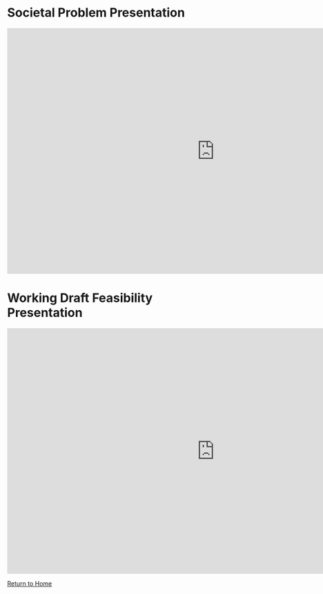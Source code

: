 # Societal Problem Presentation

<iframe src="https://docs.google.com/document/d/e/2PACX-1vRON6s2u2D3A_em-s7-zk2XoZmVsC-zWV50jKnwEqum0RZobhuCDwkOSEXXA1YBFe3a4gyfsPizJiHl/pub?embedded=true" frameborder="0" width="960" height="569" allowfullscreen="true" mozallowfullscreen="true" webkitallowfullscreen="true"></iframe>

# Working Draft Feasibility Presentation

<iframe src="https://docs.google.com/presentation/d/1oEG0XOFIx9PWYIOW7LC1kI6yOBOn3sZoKoYkfsf2csU/embed?start=false&loop=false&delayms=60000" frameborder="0" width="960" height="569" allowfullscreen="true" mozallowfullscreen="true" webkitallowfullscreen="true"></iframe>

<p><a href="https://dledw001.github.io/BabyBites/">Return to Home</a></p>